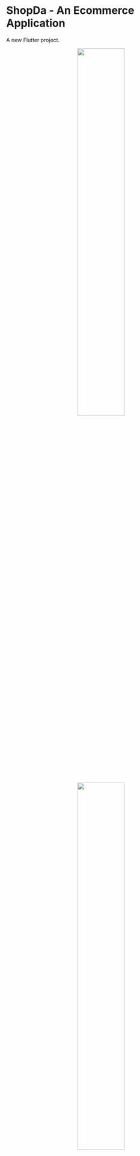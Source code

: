 # ShopDa - An Ecommerce Application

A new Flutter project.

<p align="center">
<img src="https://user-images.githubusercontent.com/110832080/205120969-4a42beec-ae7b-41f8-ac7e-cbeb3fe940bb.png" width=50% height=50%>
<img src="https://user-images.githubusercontent.com/110832080/205121024-584de66c-3fb5-4fac-a72e-eef6c4f2e6d0.png" width=50% height=50%>
<img src="https://user-images.githubusercontent.com/110832080/205121029-b6c2013a-526b-4f89-876e-4167f78706f2.png" width=50% height=50%>
<img src="https://user-images.githubusercontent.com/110832080/205121034-f5858b47-ea92-44dd-9d12-653f6b22fd58.png" width=50% height=50%>
 
</p>
